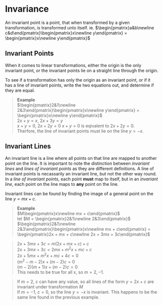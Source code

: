 # Invariance
An invariant point is a point, that when transformed by a given transformation, is transformed unto itself. ie. $\begin{pmatrix}a&b\newline c&d\end{pmatrix}\begin{pmatrix}x\newline y\end{pmatrix} = \begin{pmatrix}x\newline y\end{pmatrix}$

## Invariant Points
When it comes to linear transformations, either the origin is the only invariant point, or the invariant points lie on a straight line through the origin.

To see if a transformation has only the origin as an invariant point, or if it has a line of invariant points, write the two equations out, and determine if they are equal.

> **Example**  
> $\begin{pmatrix}2&1\newline 2&3\end{pmatrix}\begin{pmatrix}x\newline y\end{pmatrix} = \begin{pmatrix}x\newline y\end{pmatrix}$  
> $2x + y = x$, $2x + 3y = y$  
> $x + y = 0$, $2x + 2y = 0$
> $x + y = 0$ is eqivalent to $2x + 2y = 0$.  
> Therfore, the line of invariant points must lie on the line $y = -x$.

## Invariant Lines
An invariant line is a line where all points on that line are mapped to another point on the line. It is important to note the distinction between *invariant lines* and *lines of invariant points* as they are different definitions. A line of invariant points is necassarily an invariant line, but not the other way round. In a *line of invariant points*, each point **must** map to itself, but in an *invariant line*, each point on the line maps to **any** point on the line.

Invariant lines can be found by finding the image of a general point on the line $y = mx + c$. 

> **Example**  
> $M\begin{pmatrix}x\newline mx + c\end{pmatrix}$  
> let $M = \begin{pmatrix}2&1\newline 2&3\end{pmatrix}$  
> $\begin{pmatrix}2&1\newline 2&3\end{pmatrix}\begin{pmatrix}x\newline mx + c\end{pmatrix} = \begin{pmatrix}2x + mx + c\newline 2x + 3mx + 3c\end{pmatrix}$  

> $2x + 3mx + 3c = m(2x + mx + c) + c$  
> $2x + 3mx + 3c = 2mx + m^2x + mc + c$  
> $2x + 5mx + m^2x + mc + 4c = 0$  
> $(m^2 - m - 2)x  + (m-2)c = 0$  
> $(m-2)(m+1)x + (m-2)c = 0$  
> This needs to be true for all x, so $m = 2, -1$.

> If $m = 2$, $c$ can have any value, so all lines of the form $y = 2x + c$ are invariant under transformation $M$  
> If $m = -1$, $c = 0$, so the line $y = -x$ is invariant. This happens to be the same line found in the previous example. 